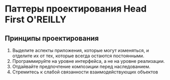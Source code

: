 # Паттеры проектирования Head First O'REILLY

## Принципы проектирования

1. Выделите аспекты приложения, которые могут изменяться,
   и отделите их от тех, которые всегда остаются постоянными.
2. Программируйте на уровне интерфейса, а не на уровне реализации.
3. Отдайвайте предпочтение композиции перед наследованием.
4. Стремитесь к слабой связанности взаимодействующих объектов